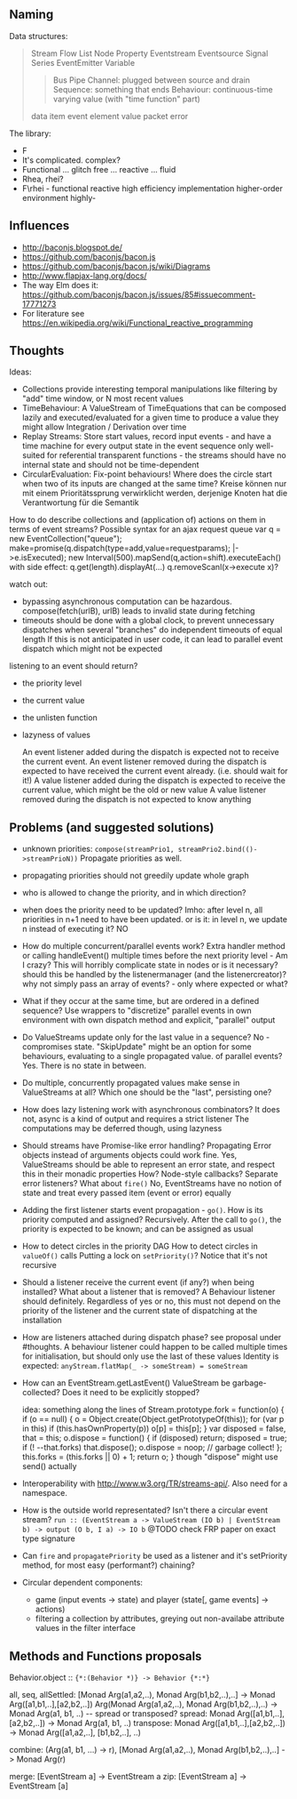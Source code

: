 Naming
------

Data structures:

> Stream Flow List Node Property Eventstream Eventsource Signal Series EventEmitter Variable
>
>> Bus Pipe Channel: plugged between source and drain
>> Sequence: something that ends
>> Behaviour: continuous-time varying value (with "time function" part)
>
> data item event element value packet error

The library:

* F
* It's complicated. complex?
* Functional ... glitch free ... reactive ... fluid
* Rhea, rhei?
* F\rhei - functional reactive high efficiency implementation
                               higher-order environment
                               highly-


Influences
----------

- http://baconjs.blogspot.de/
- https://github.com/baconjs/bacon.js
- https://github.com/baconjs/bacon.js/wiki/Diagrams
- http://www.flapjax-lang.org/docs/
- The way Elm does it: https://github.com/baconjs/bacon.js/issues/85#issuecomment-17771273
- For literature see https://en.wikipedia.org/wiki/Functional_reactive_programming


Thoughts
--------

Ideas:
* Collections provide interesting temporal manipulations like filtering by "add" time window, or N most recent values
* TimeBehaviour: A ValueStream of TimeEquations that can be composed lazily and executed/evaluated for a given time to produce a value
  they might allow Integration / Derivation over time
* Replay Streams: Store start values, record input events - and have a time machine for every output state in the event sequence
  only well-suited for referential transparent functions - the streams should have no internal state and should not be time-dependent
* CircularEvaluation: Fix-point behaviours! Where does the circle start when two of its inputs are changed at the same time?
  Kreise können nur mit einem Prioritätssprung verwirklicht werden, derjenige Knoten hat die Verantwortung für die Semantik

How to do describe collections and (application of) actions on them in terms of event streams?
Possible syntax for an ajax request queue
  var q = new EventCollection("queue"); make=promise(q.dispatch(type=add,value=requestparams); |->e.isExecuted); new Interval(500).mapSend(q,action=shift).executeEach()
  with side effect: q.get(length).displayAt(...)
  q.removeScanl(x->execute x)?

watch out:
* bypassing asynchronous computation can be hazardous. compose(fetch(urlB), urlB) leads to invalid state during fetching
* timeouts should be done with a global clock, to prevent unnecessary dispatches when several "branches" do independent timeouts of equal length
  If this is not anticipated in user code, it can lead to parallel event dispatch which might not be expected 

listening to an event should return?
* the priority level
* the current value
* the unlisten function
* lazyness of values

  An event listener added during the dispatch is expected not to receive the current event.
  An event listener removed during the dispatch is expected to have received the current event already. (i.e. should wait for it!)
  A  value listener added during the dispatch is expected     to receive the current value, which might be the old or new value
  A  value listener removed during the dispatch is not expected to know anything

Problems (and suggested solutions)
----------------------------------

* unknown priorities: `compose(streamPrio1, streamPrio2.bind(()->streamPrioN))`
			Propagate priorities as well.
* propagating priorities should not greedily update whole graph
* who is allowed to change the priority, and in which direction?
* when does the priority need to be updated?
			Imho: after level n, all priorities in n+1 need to have been updated.
			or is it: in level n, we update n instead of executing it? NO
* How do multiple concurrent/parallel events work?
			Extra handler method or calling handleEvent() multiple times before the next priority level
			- Am I crazy? This will horribly complicate state in nodes
			  or is it necessary?
			should this be handled by the listenermanager (and the listenercreator)?
			why not simply pass an array of events? - only where expected or what?
* What if they occur at the same time, but are ordered in a defined sequence?
  Use wrappers to "discretize" parallel events in own environment with own dispatch method and explicit, "parallel" output
* Do ValueStreams update only for the last value in a sequence? No - compromises state. "SkipUpdate" might be an option for some behaviours, evaluating to a single propagated value.
                                                               of parallel events?  Yes. There is no state in between.
* Do multiple, concurrently propagated values make sense in ValueStreams at all? Which one should be the "last", persisting one?
* How does lazy listening work with asynchronous combinators?
			It does not, async is a kind of output and requires a strict listener
			The computations may be deferred though, using lazyness
* Should streams have Promise-like error handling?
			Propagating Error objects instead of arguments objects could work fine.
			Yes, ValueStreams should be able to represent an error state, and respect this in their monadic properties
				How? Node-style callbacks? Separate error listeners? What about `fire()`
			No, EventStreams have no notion of state and treat every passed item (event or error) equally

* Adding the first listener starts event propagation - `go()`. How is its priority computed and assigned?
			Recursively. After the call to `go()`, the priority is expected to be known; and can be assigned as usual
* How to detect circles in the priority DAG
  How to detect circles in `valueOf()` calls
			Putting a lock on `setPriority()`? Notice that it's not recursive
* Should a listener receive the current event (if any?) when being installed?
  What about a listener that is removed?
			A Behaviour listener should definitely.
  Regardless of yes or no, this must not depend on the priority of the listener and the current state of dispatching at the installation
* How are listeners attached during dispatch phase?
			see proposal under #thoughts.
			A behaviour listener could happen to be called multiple times for initialisation, but should only use the last of these values
			Identity is expected: `anyStream.flatMap(_ -> someStream) = someStream`
* How can an EventStream.getLastEvent() ValueStream be garbage-collected? Does it need to be explicitly stopped?
  
  idea: something along the lines of
  Stream.prototype.fork = function(o) {
  	if (o == null) {
  		o = Object.create(Object.getPrototypeOf(this));
  		for (var p in this)
  			if (this.hasOwnProperty(p))
  				o[p] = this[p];
  	}
  	var disposed = false,
  		that = this;
  	o.dispose = function() {
  		if (disposed) return;
  		disposed = true;
  		if (! --that.forks)
  			that.dispose();
  		o.dispose = noop; // garbage collect!
  	};
  	this.forks = (this.forks || 0) + 1;
  	return o;
  }
  though "dispose" might use send() actually
* Interoperability with http://www.w3.org/TR/streams-api/. Also need for a namespace.
 
* How is the outside world representated? Isn't there a circular event stream?
			`run :: (EventStream a -> ValueStream (IO b) | EventStream b) -> output (O b, I a) -> IO b`
			@TODO check FRP paper on exact type signature
* Can `fire` and `propagatePriority` be used as a listener and it's setPriority method, for most easy (performant?) chaining?
* Circular dependent components:
  - game (input events -> state) and player (state[, game events] -> actions)
  - filtering a collection by attributes, greying out non-availabe attribute values in the filter interface

Methods and Functions proposals
-------------------------------

Behavior.object :: `{*:(Behavior *)} -> Behavior {*:*}`

all, seq, allSettled:	[Monad Arg(a1,a2,..), Monad Arg(b1,b2,..),..] -> Monad Arg([a1,b1,..],[a2,b2,..])
						Arg(Monad Arg(a1,a2,..), Monad Arg(b1,b2,..),..) -> Monad Arg(a1, b1, ..) -- spread or transposed?
spread:					Monad Arg([a1,b1,..],[a2,b2,..]) -> Monad Arg(a1, b1, ..)
transpose:				Monad Arg([a1,b1,..],[a2,b2,..]) -> Monad Arg([a1,a2,..], [b1,b2,..], ..)

combine:				(Arg(a1, b1, …) -> r), [Monad Arg(a1,a2,..), Monad Arg(b1,b2,..),..] -> Monad Arg(r)

merge:					[EventStream a] -> EventStream a
zip:					[EventStream a] -> EventStream [a]

